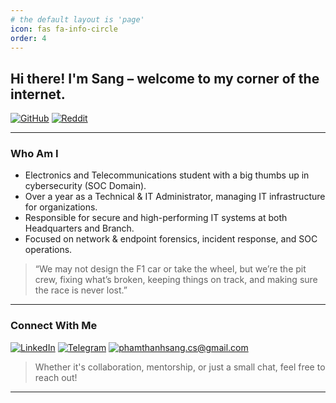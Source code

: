 ```yaml
---
# the default layout is 'page'
icon: fas fa-info-circle
order: 4
---
```


## Hi there! I'm Sang – welcome to my corner of the internet.

[![GitHub](https://img.shields.io/badge/github-%23100000.svg?&style=for-the-badge&logo=github&logoColor=white)](https://github.com/phamthanhsang-cs)
[![Reddit](https://img.shields.io/badge/reddit-%23FF4500.svg?&style=for-the-badge&logo=reddit&logoColor=white)](https://www.reddit.com/user/Wooden-Lab6963/)

---

### Who Am I 
- Electronics and Telecommunications student with a big thumbs up in cybersecurity (SOC Domain).
- Over a year as a Technical & IT Administrator, managing IT infrastructure for organizations.
- Responsible for secure and high-performing IT systems at both Headquarters and Branch.
- Focused on network & endpoint forensics, incident response, and SOC operations.

> “We may not design the F1 car or take the wheel, but we’re the pit crew, fixing what’s broken, keeping things on track, and making sure the race is never lost.”

---

### Connect With Me

[![LinkedIn](https://img.shields.io/badge/linkedin-%230077B5.svg?&style=for-the-badge&logo=linkedin&logoColor=white)](https://www.linkedin.com/in/phamthanhsang-cs/)
[![Telegram](https://img.shields.io/badge/-Telegram-2CA5E0?style=for-the-badge&logo=telegram&logoColor=white)](https://t.me/sangpham0311)
[![phamthanhsang.cs@gmail.com](https://img.shields.io/badge/-phamthanhsang.cs@gmail.com-D14836?style=for-the-badge&logo=gmail&logoColor=white)](mailto:sang3112002@gmail.com)

> Whether it's collaboration, mentorship, or just a small chat, feel free to reach out!

---
